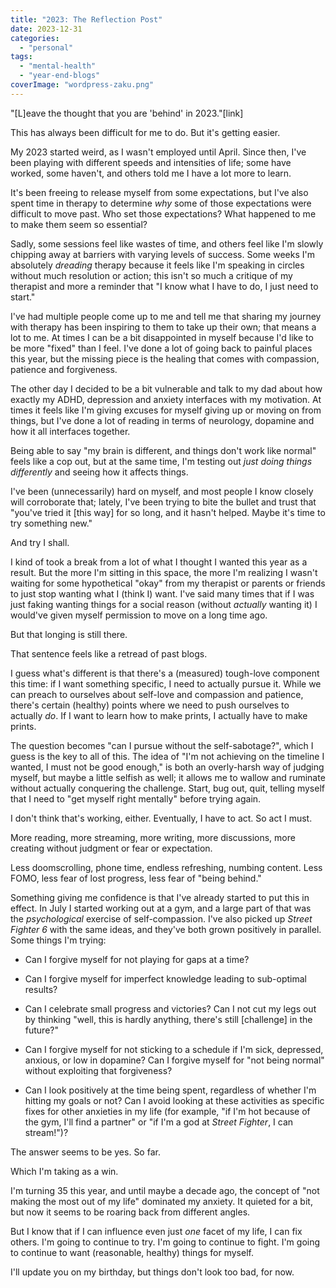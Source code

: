 ```yaml
---
title: "2023: The Reflection Post"
date: 2023-12-31
categories: 
  - "personal"
tags: 
  - "mental-health"
  - "year-end-blogs"
coverImage: "wordpress-zaku.png"
---
```


"\[L\]eave the thought that you are 'behind' in 2023."\[link\]

This has always been difficult for me to do. But it's getting easier.

My 2023 started weird, as I wasn't employed until April. Since then, I've been playing with different speeds and intensities of life; some have worked, some haven't, and others told me I have a lot more to learn.

It's been freeing to release myself from some expectations, but I've also spent time in therapy to determine _why_ some of those expectations were difficult to move past. Who set those expectations? What happened to me to make them seem so essential?

Sadly, some sessions feel like wastes of time, and others feel like I'm slowly chipping away at barriers with varying levels of success. Some weeks I'm absolutely _dreading_ therapy because it feels like I'm speaking in circles without much resolution or action; this isn't so much a critique of my therapist and more a reminder that "I know what I have to do, I just need to start."

I've had multiple people come up to me and tell me that sharing my journey with therapy has been inspiring to them to take up their own; that means a lot to me. At times I can be a bit disappointed in myself because I'd like to be more "fixed" than I feel. I've done a lot of going back to painful places this year, but the missing piece is the healing that comes with compassion, patience and forgiveness.

The other day I decided to be a bit vulnerable and talk to my dad about how exactly my ADHD, depression and anxiety interfaces with my motivation. At times it feels like I'm giving excuses for myself giving up or moving on from things, but I've done a lot of reading in terms of neurology, dopamine and how it all interfaces together.

Being able to say "my brain is different, and things don't work like normal" feels like a cop out, but at the same time, I'm testing out _just doing things differently_ and seeing how it affects things.

I've been (unnecessarily) hard on myself, and most people I know closely will corroborate that; lately, I've been trying to bite the bullet and trust that "you've tried it \[this way\] for so long, and it hasn't helped. Maybe it's time to try something new."

And try I shall.

I kind of took a break from a lot of what I thought I wanted this year as a result. But the more I'm sitting in this space, the more I'm realizing I wasn't waiting for some hypothetical "okay" from my therapist or parents or friends to just stop wanting what I (think I) want. I've said many times that if I was just faking wanting things for a social reason (without _actually_ wanting it) I would've given myself permission to move on a long time ago.

But that longing is still there.

That sentence feels like a retread of past blogs.

I guess what's different is that there's a (measured) tough-love component this time: if I want something specific, I need to actually pursue it. While we can preach to ourselves about self-love and compassion and patience, there's certain (healthy) points where we need to push ourselves to actually _do_. If I want to learn how to make prints, I actually have to make prints.

The question becomes "can I pursue without the self-sabotage?", which I guess is the key to all of this. The idea of "I'm not achieving on the timeline I wanted, I must not be good enough," is both an overly-harsh way of judging myself, but maybe a little selfish as well; it allows me to wallow and ruminate without actually conquering the challenge. Start, bug out, quit, telling myself that I need to "get myself right mentally" before trying again.

I don't think that's working, either. Eventually, I have to act. So act I must.

More reading, more streaming, more writing, more discussions, more creating without judgment or fear or expectation.

Less doomscrolling, phone time, endless refreshing, numbing content. Less FOMO, less fear of lost progress, less fear of "being behind."

Something giving me confidence is that I've already started to put this in effect. In July I started working out at a gym, and a large part of that was the _psychological_ exercise of self-compassion. I've also picked up _Street Fighter 6_ with the same ideas, and they've both grown positively in parallel. Some things I'm trying:

- Can I forgive myself for not playing for gaps at a time?

- Can I forgive myself for imperfect knowledge leading to sub-optimal results?

- Can I celebrate small progress and victories? Can I not cut my legs out by thinking "well, this is hardly anything, there's still \[challenge\] in the future?"

- Can I forgive myself for not sticking to a schedule if I'm sick, depressed, anxious, or low in dopamine? Can I forgive myself for "not being normal" without exploiting that forgiveness?

- Can I look positively at the time being spent, regardless of whether I'm hitting my goals or not? Can I avoid looking at these activities as specific fixes for other anxieties in my life (for example, "if I'm hot because of the gym, I'll find a partner" or "if I'm a god at _Street Fighter_, I can stream!")?

The answer seems to be yes. So far.

Which I'm taking as a win.

I'm turning 35 this year, and until maybe a decade ago, the concept of "not making the most out of my life" dominated my anxiety. It quieted for a bit, but now it seems to be roaring back from different angles.

But I know that if I can influence even just _one_ facet of my life, I can fix others. I'm going to continue to try. I'm going to continue to fight. I'm going to continue to want (reasonable, healthy) things for myself.

I'll update you on my birthday, but things don't look too bad, for now.
